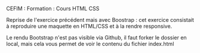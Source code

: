 CEFIM : Formation : Cours HTML CSS

Reprise de l'exercice précédent mais avec Boostrap : cet exercice consistait à reproduire une maquette en HTML/CSS et à la rendre responsive.

Le rendu Bootstrap n'est pas visible via Github, il faut forker le dossier en local, mais cela vous permet de voir le contenu du fichier index.html
